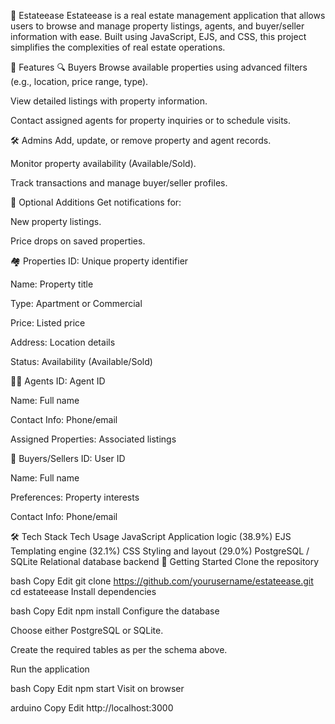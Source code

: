 🏡 Estateease
Estateease is a real estate management application that allows users to browse and manage property listings, agents, and buyer/seller information with ease. Built using JavaScript, EJS, and CSS, this project simplifies the complexities of real estate operations.

📌 Features
🔍 Buyers
Browse available properties using advanced filters (e.g., location, price range, type).

View detailed listings with property information.

Contact assigned agents for property inquiries or to schedule visits.

🛠️ Admins
Add, update, or remove property and agent records.

Monitor property availability (Available/Sold).

Track transactions and manage buyer/seller profiles.

🔔 Optional Additions
Get notifications for:

New property listings.

Price drops on saved properties.

🏘️ Properties
ID: Unique property identifier

Name: Property title

Type: Apartment or Commercial

Price: Listed price

Address: Location details

Status: Availability (Available/Sold)

🧑‍💼 Agents
ID: Agent ID

Name: Full name

Contact Info: Phone/email

Assigned Properties: Associated listings

🧑 Buyers/Sellers
ID: User ID

Name: Full name

Preferences: Property interests

Contact Info: Phone/email

🛠️ Tech Stack
Tech	Usage
JavaScript	Application logic (38.9%)
EJS	Templating engine (32.1%)
CSS	Styling and layout (29.0%)
PostgreSQL / SQLite	Relational database backend
🚀 Getting Started
Clone the repository

bash
Copy
Edit
git clone https://github.com/yourusername/estateease.git
cd estateease
Install dependencies

bash
Copy
Edit
npm install
Configure the database

Choose either PostgreSQL or SQLite.

Create the required tables as per the schema above.

Run the application

bash
Copy
Edit
npm start
Visit on browser

arduino
Copy
Edit
http://localhost:3000









